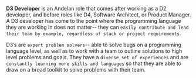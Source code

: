 **D3 Developer** is an Andelan role that comes after working as a D2 developer, and before roles like D4, Software Architect, or Product Manager. A D3 developer has come to the point where the programming language they are working in does not matter-- they can `easily contribute and lead their team by example, regardless of stack or project requirements`. 

D3’s are `expert problem solvers`-- able to solve bugs on a programming language level, as well as to work with a team to outline solutions to high level problems and goals. They have a `diverse set of experiences` and are `constantly learning more skills and languages` so that they are able to draw on a broad toolkit to solve problems with their team.
